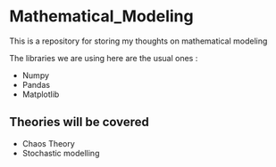 # Mathematical_Modeling
This is a repository for storing my thoughts on mathematical modeling

The libraries we are using here are the usual ones : 
* Numpy
* Pandas 
* Matplotlib

## Theories will be covered 

- Chaos Theory
- Stochastic modelling
